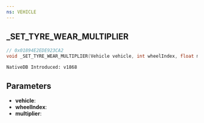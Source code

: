 ```yaml
---
ns: VEHICLE
---
```

## _SET_TYRE_WEAR_MULTIPLIER

```c
// 0x01894E2EDE923CA2
void _SET_TYRE_WEAR_MULTIPLIER(Vehicle vehicle, int wheelIndex, float multiplier);
```

```
NativeDB Introduced: v1868
```

## Parameters
* **vehicle**:
* **wheelIndex**:
* **multiplier**:

